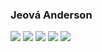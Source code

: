 ### Jeová Anderson

[![](https://raw.githubusercontent.com/geovatatsuga/github-profile-summary-cards-example/master/profile-summary-card-output/gruvbox/0-profile-details.svg)](https://github.com/geovatatsuga/github-profile-summary-cards)
[![](https://raw.githubusercontent.com/geovatatsuga/github-profile-summary-cards-example/master/profile-summary-card-output/gruvbox/1-repos-per-language.svg)](https://github.com/geovatatsuga/github-profile-summary-cards) [![](https://raw.githubusercontent.com/geovatatsuga/github-profile-summary-cards-example/master/profile-summary-card-output/gruvbox/2-most-commit-language.svg)](https://github.com/vn7n24fzkq/github-profile-summary-cards)
[![](https://raw.githubusercontent.com/geovatatsuga/github-profile-summary-cards-example/master/profile-summary-card-output/gruvbox/3-stats.svg)](https://github.com/geovatatsuga/github-profile-summary-cards) [![](https://raw.githubusercontent.com/geovatatsuga/github-profile-summary-cards-example/master/profile-summary-card-output/gruvbox/4-productive-time.svg)](https://github.com/geovatatsuga/github-profile-summary-cards)
